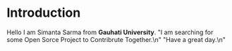 # Introduction

Hello I am Simanta Sarma from **Gauhati University**.
"I am searching for some Open Sorce Project to Contribrute Together.\n"
"Have a great day.\n"
